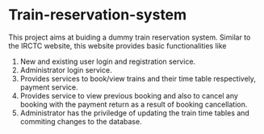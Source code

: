 # Train-reservation-system
This project aims at buiding a dummy train reservation system.
Similar to the IRCTC website, this website provides basic functionalities like 
1. New and existing user login and registration service.
2. Administrator login service.
3. Provides services to book/view trains and their time table respectively, payment service.
4. Provides service to view previous booking and also to cancel any booking with the payment return as a result of booking cancellation.
5. Administrator has the priviledge of updating the train time tables and commiting changes to the database.

